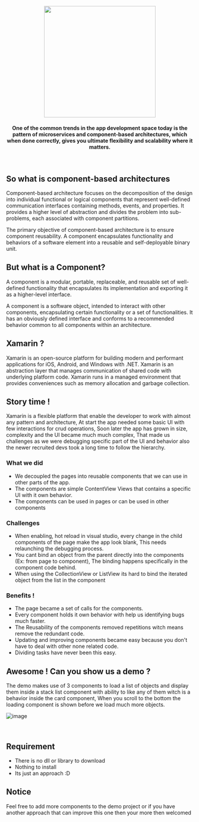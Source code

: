 <p align="center">
<img src="https://vueschool.io/media/cb103360d9341bd311b96974a83a3a91/vuejs-components-fundamentals.png" width="300" />
</p>
<h4 align="center">
One of the common trends in the app development space today is the pattern of microservices and component-based architectures, which when done correctly, gives you ultimate flexibility and scalability where it matters.
</h4>
<br>

## So what is component-based architectures

Component-based architecture focuses on the decomposition of the design into individual functional or logical components that represent well-defined communication interfaces containing methods, events, and properties. It provides a higher level of abstraction and divides the problem into sub-problems, each associated with component partitions.

The primary objective of component-based architecture is to ensure component reusability. A component encapsulates functionality and behaviors of a software element into a reusable and self-deployable binary unit.

## But what is a Component?

A component is a modular, portable, replaceable, and reusable set of well-defined functionality that encapsulates its implementation and exporting it as a higher-level interface.

A component is a software object, intended to interact with other components, encapsulating certain functionality or a set of functionalities. It has an obviously defined interface and conforms to a recommended behavior common to all components within an architecture.


## Xamarin ?
Xamarin is an open-source platform for building modern and performant applications for iOS, Android, and Windows with .NET. Xamarin is an abstraction layer that manages communication of shared code with underlying platform code. Xamarin runs in a managed environment that provides conveniences such as memory allocation and garbage collection.

## Story time !
Xamarin is a flexible platform that enable the developer to work with almost any pattern and architecture, At start the app needed some basic UI with few interactions for crud operations, Soon later the app has grown in size, complexity and the UI became much much complex, That made us challenges as we were debugging specific part of the UI and behavior also the newer recruited devs took a long time to follow the hierarchy.

### What we did 
- We decoupled the pages into reusable components that we can use in other parts of the app.
- The components are simple ContentView Views that contains a specific UI with it own behavior.
- The components can be used in pages or can be used in other components

### Challenges
- When enabling, hot reload in visual studio, every change in the child components of the page make the app look blank, This needs relaunching the debugging process.
- You cant bind an object from the parent directly into the components (Ex: from page to component), The binding happens specifically in the component code behind.
- When using the CollectionView or ListView its hard to bind the iterated object from the list in the component

### Benefits !
- The page became a set of calls for the components.
- Every component holds it own behavior with help us identifying bugs much faster.
- The Reusability of the components removed repetitions witch means remove the redundant code.
- Updating and improving components became easy because you don't have to deal with other none related code.
- Dividing tasks have never been this easy.

## Awesome ! Can you show us a demo ?
The demo makes use of 3 components to load a list of objects and display them inside a stack list component with ability to like any of them witch is a behavior inside the card component, When you scroll to the bottom the loading component is shown before we load much more objects.

![image](https://user-images.githubusercontent.com/24621701/74107889-e2b4a300-4b74-11ea-953b-364a63c087b8.png)

<br>

## Requirement
- There is no dll or library to download
- Nothing to install
- Its just an approach :D

## Notice
Feel free to add more components to the demo project or if you have another approach that can improve this one then your more then welcomed 
